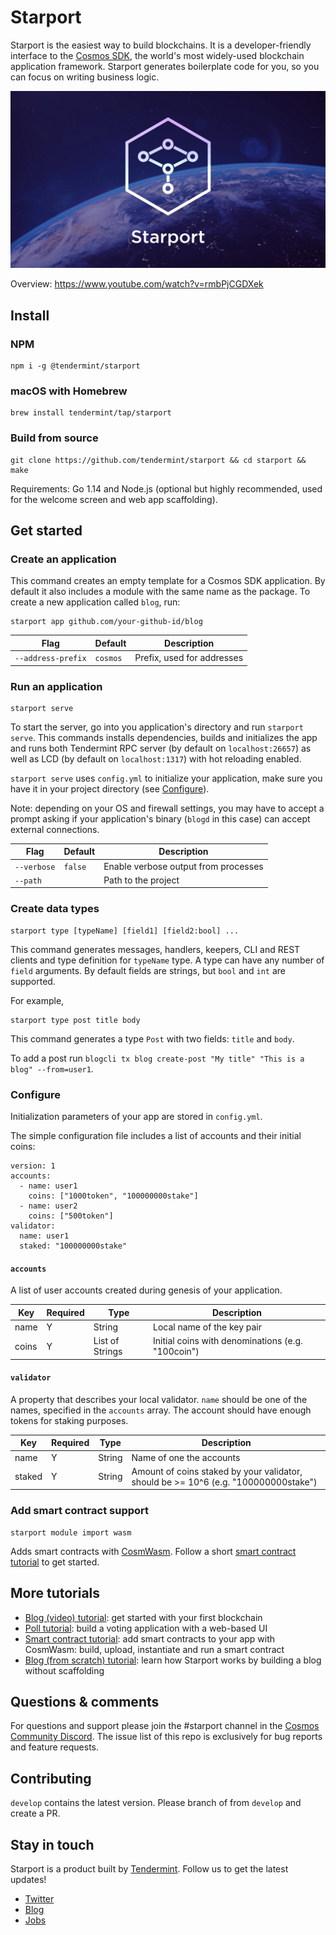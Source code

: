 # Starport

Starport is the easiest way to build blockchains. It is a developer-friendly interface to the [Cosmos SDK](https://github.com/cosmos/cosmos-sdk), the world's most widely-used blockchain application framework. Starport generates boilerplate code for you, so you can focus on writing business logic.

![Banner](./docs/banner.jpeg)

Overview: https://www.youtube.com/watch?v=rmbPjCGDXek

## Install

### NPM

```
npm i -g @tendermint/starport
```

### macOS with Homebrew

```
brew install tendermint/tap/starport
```

### Build from source

```
git clone https://github.com/tendermint/starport && cd starport && make
```

Requirements: Go 1.14 and Node.js (optional but highly recommended, used for the welcome screen and web app scaffolding).

## Get started

### Create an application

This command creates an empty template for a Cosmos SDK application. By default it also includes a module with the same name as the package. To create a new application called `blog`, run:

```
starport app github.com/your-github-id/blog
```

| Flag               | Default  | Description                |
| ------------------ | -------- | -------------------------- |
| `--address-prefix` | `cosmos` | Prefix, used for addresses |

### Run an application

```
starport serve
```

To start the server, go into you application's directory and run `starport serve`. This commands installs dependencies, builds and initializes the app and runs both Tendermint RPC server (by default on `localhost:26657`) as well as LCD (by default on `localhost:1317`) with hot reloading enabled.

`starport serve` uses `config.yml` to initialize your application, make sure you have it in your project directory (see [Configure](#configure)).

Note: depending on your OS and firewall settings, you may have to accept a prompt asking if your application's binary (`blogd` in this case) can accept external connections.

| Flag        | Default | Description                          |
| ----------- | ------- | ------------------------------------ |
| `--verbose` | `false` | Enable verbose output from processes |
| `--path`    |         | Path to the project                  |

### Create data types

```
starport type [typeName] [field1] [field2:bool] ...
```

This command generates messages, handlers, keepers, CLI and REST clients and type definition for `typeName` type. A type can have any number of `field` arguments. By default fields are strings, but `bool` and `int` are supported.

For example,

```
starport type post title body
```

This command generates a type `Post` with two fields: `title` and `body`.

To add a post run `blogcli tx blog create-post "My title" "This is a blog" --from=user1`.


### Configure

Initialization parameters of your app are stored in `config.yml`.

The simple configuration file includes a list of accounts and their initial coins:

```
version: 1
accounts:
  - name: user1
    coins: ["1000token", "100000000stake"]
  - name: user2
    coins: ["500token"]
validator:
  name: user1
  staked: "100000000stake"
```

#### `accounts`

A list of user accounts created during genesis of your application.

| Key   | Required | Type            | Description                                       |
| ----- | -------- | --------------- | ------------------------------------------------- |
| name  | Y        | String          | Local name of the key pair                        |
| coins | Y        | List of Strings | Initial coins with denominations (e.g. "100coin") |

#### `validator`

A property that describes your local validator. `name` should be one of the names, specified in the `accounts` array. The account should have enough tokens for staking purposes.

| Key    | Required | Type   | Description                                                                         |
| ------ | -------- | ------ | ----------------------------------------------------------------------------------- |
| name   | Y        | String | Name of one the accounts                                                            |
| staked | Y        | String | Amount of coins staked by your validator, should be >= 10^6 (e.g. "100000000stake") |

### Add smart contract support

```
starport module import wasm
```

Adds smart contracts with [CosmWasm](https://docs.cosmwasm.com). Follow a short [smart contract tutorial](https://www.notion.so/Smart-contracts-with-CosmWasm-c6fbcd584b78437a843e738b922dc108) to get started.

## More tutorials

- [Blog (video) tutorial](https://www.youtube.com/watch?v=rmbPjCGDXek): get started with your first blockchain
- [Poll tutorial](https://tutorials.cosmos.network/starport-polling-app/): build a voting application with a web-based UI
- [Smart contract tutorial](https://www.notion.so/Smart-contracts-with-CosmWasm-c6fbcd584b78437a843e738b922dc108): add smart contracts to your app with CosmWasm: build, upload, instantiate and run a smart contract
- [Blog (from scratch) tutorial](https://tutorials.cosmos.network/starport-blog/01-index.html): learn how Starport works by building a blog without scaffolding

## Questions & comments

For questions and support please join the #starport channel in the [Cosmos Community Discord](https://discord.com/invite/W8trcGV). The issue list of this repo is exclusively for bug reports and feature requests.

## Contributing

`develop` contains the latest version. Please branch of from `develop` and create a PR.

## Stay in touch

Starport is a product built by [Tendermint](https://tendermint.com). Follow us to get the latest updates!

- [Twitter](https://twitter.com/tendermint_team)
- [Blog](https://medium.com/tendermint)
- [Jobs](https://tendermint.com/careers)
